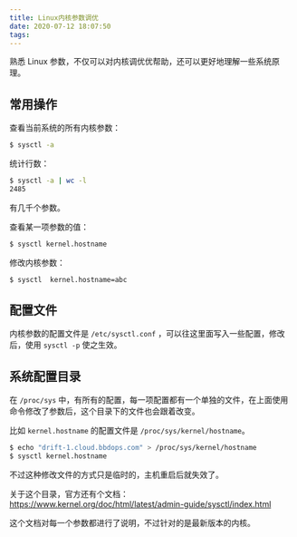 ```yaml
---
title: Linux内核参数调优
date: 2020-07-12 18:07:50
tags:
---
```


熟悉 Linux 参数，不仅可以对内核调优优帮助，还可以更好地理解一些系统原理。



## 常用操作

查看当前系统的所有内核参数：

```bash
$ sysctl -a
```

统计行数：

```bash
$ sysctl -a | wc -l
2485
```

有几千个参数。

查看某一项参数的值：

```bash
$ sysctl kernel.hostname
```

修改内核参数：

```bash
$ sysctl  kernel.hostname=abc
```



## 配置文件

内核参数的配置文件是 `/etc/sysctl.conf` ，可以往这里面写入一些配置，修改后，使用 `sysctl -p` 使之生效。



## 系统配置目录

在 `/proc/sys` 中，有所有的配置，每一项配置都有一个单独的文件，在上面使用命令修改了参数后，这个目录下的文件也会跟着改变。

比如 `kernel.hostname` 的配置文件是 `/proc/sys/kernel/hostname`。

```bash
$ echo "drift-1.cloud.bbdops.com" > /proc/sys/kernel/hostname 
$ sysctl kernel.hostname
```

不过这种修改文件的方式只是临时的，主机重启后就失效了。

关于这个目录，官方还有个文档：https://www.kernel.org/doc/html/latest/admin-guide/sysctl/index.html

这个文档对每一个参数都进行了说明，不过针对的是最新版本的内核。



